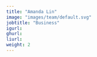 ```yaml
---
title: "Amanda Lin"
image: "images/team/default.svg"
jobtitle: "Business"
igurl: 
ghurl: 
liurl:
weight: 2
---
```


